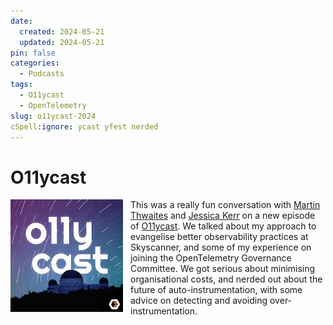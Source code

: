 ```yaml
---
date:
  created: 2024-05-21
  updated: 2024-05-21
pin: false
categories:
  - Podcasts
tags:
  - O11ycast
  - OpenTelemetry
slug: o11ycast-2024
cSpell:ignore: ycast yfest nerded
---
```


# O11ycast

<a href="https://www.heavybit.com/library/podcasts/o11ycast/ep-70-evangelizing-observability-with-dan-gomez-blanco-of-skyscanner">
  <img src="/assets/img/o11ycast.png" alt="O11yfest Presentation Image" style="float: left; width: 180px; margin-right: 12px"/>
</a>

This was a really fun conversation with [Martin Thwaites](https://www.linkedin.com/in/martindotnet/) and
[Jessica Kerr](https://www.linkedin.com/in/jessicakerr/) on a new episode of
[O11ycast](https://www.heavybit.com/library/podcasts/o11ycast/ep-70-evangelizing-observability-with-dan-gomez-blanco-of-skyscanner).
We talked about my approach to evangelise better observability practices at Skyscanner, and some of my experience on
joining the OpenTelemetry Governance Committee. We got serious about minimising organisational costs, and nerded out
about the future of auto-instrumentation, with some advice on detecting and avoiding over-instrumentation.
